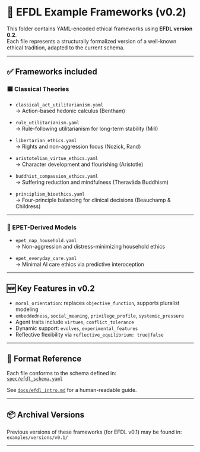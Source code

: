 # 📁 EFDL Example Frameworks (v0.2)

This folder contains YAML-encoded ethical frameworks using **EFDL version 0.2**.  
Each file represents a structurally formalized version of a well-known ethical tradition, adapted to the current schema.

---

## ✅ Frameworks included

### 🟦 Classical Theories

- `classical_act_utilitarianism.yaml`  
  → Action-based hedonic calculus (Bentham)

- `rule_utilitarianism.yaml`  
  → Rule-following utilitarianism for long-term stability (Mill)

- `libertarian_ethics.yaml`  
  → Rights and non-aggression focus (Nozick, Rand)

- `aristotelian_virtue_ethics.yaml`  
  → Character development and flourishing (Aristotle)

- `buddhist_compassion_ethics.yaml`  
  → Suffering reduction and mindfulness (Theravāda Buddhism)

- `principlism_bioethics.yaml`  
  → Four-principle balancing for clinical decisions (Beauchamp & Childress)

---

### 🧠 EPET-Derived Models

- `epet_nap_household.yaml`  
  → Non-aggression and distress-minimizing household ethics

- `epet_everyday_care.yaml`  
  → Minimal AI care ethics via predictive interoception

---

## 🆕 Key Features in v0.2

- `moral_orientation`: replaces `objective_function`, supports pluralist modeling
- `embeddedness`, `social_meaning`, `privilege_profile`, `systemic_pressure`
- Agent traits include `virtues`, `conflict_tolerance`
- Dynamic support: `evolves`, `experimental_features`
- Reflective flexibility via `reflective_equilibrium: true|false`

---

## 📜 Format Reference

Each file conforms to the schema defined in:  
[`spec/efdl_schema.yaml`](../spec/efdl_schema.yaml)

See [`docs/efdl_intro.md`](../docs/efdl_intro.md) for a human-readable guide.

---

## 📦 Archival Versions

Previous versions of these frameworks (for EFDL v0.1) may be found in:  
`examples/versions/v0.1/`

---
